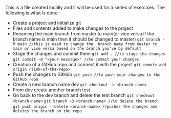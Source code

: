 This is a file created locally and it will be used for a series of exercises. The following is what is done:
- Create a project and initialize git
- Files and contents added to make changes to the project
- Renaming the main branch from master to main(or vice versa if the branch name is main then it should be changed to master)
    `git branch -M main //this is used to change the  branch name from master to main or vice versa based on the branch you've by default`
- Stage the changes and commit them
    `git add . //to stage the changes`
    `git commit -m "<your-message>" //to commit your changes`
- Creation of a GitHub repo and connect it with the project
    `git remote add origin <link-of-the-repo>`
- Push the changes to GitHub
    `git push //to push your changes to the GitHub repo`
- Create a new branch name dev
    `git checkout -b <branch-name>`
- From dev create another branch test
- Go back to the dev branch and delete the test branch
`git checkout <branch-name>`
`git branch -D <branch-name> //to delete the branch`
`git push origin --delete <branch-name> //pushes the changes and deletes the branch on the repo`